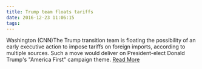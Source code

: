 ```yaml
---
title: Trump team floats tariffs
date: 2016-12-23 11:06:15
tags:
---
```

Washington (CNN)The Trump transition team is floating the possibility of an early executive action to impose tariffs on foreign imports, according to multiple sources. Such a move would deliver on President-elect Donald Trump's "America First" campaign theme.
[Read More](http://www.cnn.com/2016/12/21/politics/donald-trump-tariffs/index.html)